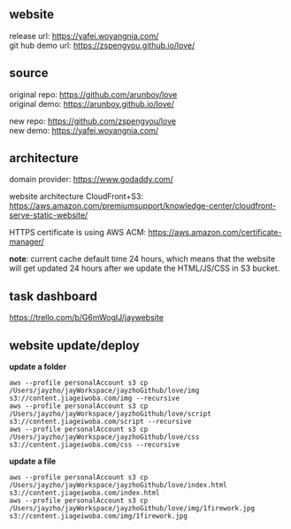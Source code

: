 ## website
release url: https://yafei.woyangnia.com/  
git hub demo url: https://zspengyou.github.io/love/



## source 
original repo: https://github.com/arunboy/love  
original demo: https://arunboy.github.io/love/  

new repo: https://github.com/zspengyou/love  
new demo: https://yafei.woyangnia.com/  

## architecture

domain provider: https://www.godaddy.com/  

website architecture CloudFront+S3:
https://aws.amazon.com/premiumsupport/knowledge-center/cloudfront-serve-static-website/  

HTTPS certificate is using AWS ACM: https://aws.amazon.com/certificate-manager/  

**note**: 
current cache default time 24 hours, which means that the website will get updated 24 hours after we update the HTML/JS/CSS in S3 bucket.  


## task dashboard
https://trello.com/b/G6mWogIJ/jaywebsite


## website update/deploy

**update a folder**

```
aws --profile personalAccount s3 cp /Users/jayzho/jayWorkspace/jayzhoGithub/love/img s3://content.jiageiwoba.com/img --recursive
aws --profile personalAccount s3 cp /Users/jayzho/jayWorkspace/jayzhoGithub/love/script s3://content.jiageiwoba.com/script --recursive
aws --profile personalAccount s3 cp /Users/jayzho/jayWorkspace/jayzhoGithub/love/css s3://content.jiageiwoba.com/css --recursive

```

**update a file**

```
aws --profile personalAccount s3 cp /Users/jayzho/jayWorkspace/jayzhoGithub/love/index.html s3://content.jiageiwoba.com/index.html 
aws --profile personalAccount s3 cp /Users/jayzho/jayWorkspace/jayzhoGithub/love/img/1firework.jpg s3://content.jiageiwoba.com/img/1firework.jpg 
```



